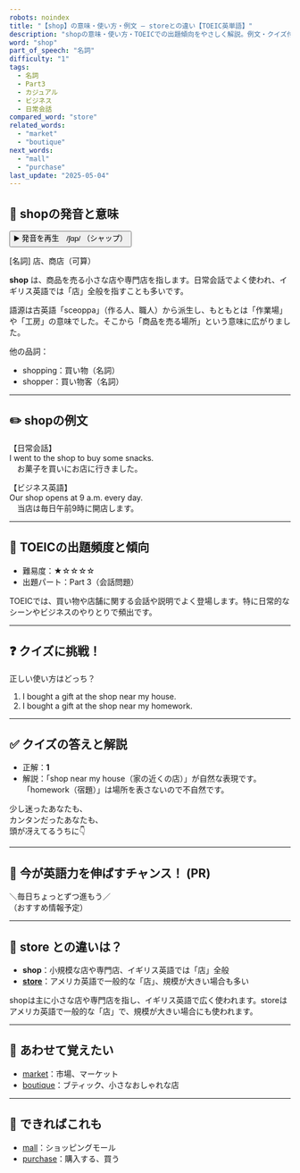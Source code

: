```yaml
---
robots: noindex
title: "【shop】の意味・使い方・例文 ― storeとの違い【TOEIC英単語】"
description: "shopの意味・使い方・TOEICでの出題傾向をやさしく解説。例文・クイズ付きでstoreとの違いもわかりやすく学べます。"
word: "shop"
part_of_speech: "名詞"
difficulty: "1"
tags:
  - 名詞
  - Part3
  - カジュアル
  - ビジネス
  - 日常会話
compared_word: "store"
related_words:
  - "market"
  - "boutique"
next_words:
  - "mall"
  - "purchase"
last_update: "2025-05-04"
---
```


## 🔰 shopの発音と意味

<button class="play-audio" onclick="playTTS('shop')">
  <span class="play-audio-main">
    ▶️ 発音を再生　/ʃɑp/
  </span>
  <span class="play-audio-sub">
    （シャップ）
  </span>
</button>

[名詞] 店、商店（可算）

**shop** は、商品を売る小さな店や専門店を指します。日常会話でよく使われ、イギリス英語では「店」全般を指すことも多いです。

語源は古英語「sceoppa」（作る人、職人）から派生し、もともとは「作業場」や「工房」の意味でした。そこから「商品を売る場所」という意味に広がりました。

他の品詞：  
- shopping：買い物（名詞）
- shopper：買い物客（名詞）

---

## ✏️ shopの例文

【日常会話】  
I went to the shop to buy some snacks.  
　お菓子を買いにお店に行きました。

【ビジネス英語】  
Our shop opens at 9 a.m. every day.  
　当店は毎日午前9時に開店します。

---

## 🎯 TOEICの出題頻度と傾向

- 難易度：★☆☆☆☆
- 出題パート：Part 3（会話問題）

TOEICでは、買い物や店舗に関する会話や説明でよく登場します。特に日常的なシーンやビジネスのやりとりで頻出です。

---

## ❓ クイズに挑戦！

正しい使い方はどっち？

1. I bought a gift at the shop near my house.  
2. I bought a gift at the shop near my homework.

---

## ✅ クイズの答えと解説

- 正解：**1**
- 解説：「shop near my house（家の近くの店）」が自然な表現です。「homework（宿題）」は場所を表さないので不自然です。

少し迷ったあなたも、  
カンタンだったあなたも、  
頭が冴えてるうちに👇️

---

## 🚀 今が英語力を伸ばすチャンス！ (PR)

<div class="info-center">
＼毎日ちょっとずつ進もう／<br>  
（おすすめ情報予定）
</div>

---

## 🤔  store との違いは？

- **shop**：小規模な店や専門店、イギリス英語では「店」全般
- **[store](/word/store)**：アメリカ英語で一般的な「店」、規模が大きい場合も多い

shopは主に小さな店や専門店を指し、イギリス英語で広く使われます。storeはアメリカ英語で一般的な「店」で、規模が大きい場合にも使われます。

---

## 🧩 あわせて覚えたい

- [market](/word/market)：市場、マーケット
- [boutique](/word/boutique)：ブティック、小さなおしゃれな店

---

## 📖 できればこれも

- [mall](/word/mall)：ショッピングモール
- [purchase](/word/purchase)：購入する、買う

<!-- cvid: aid08_bid11 -->
